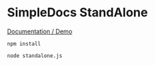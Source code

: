 SimpleDocs StandAlone
==========

[Documentation / Demo](https://inquisive.link/docs/simpledocs)

```
npm install

node standalone.js

```
